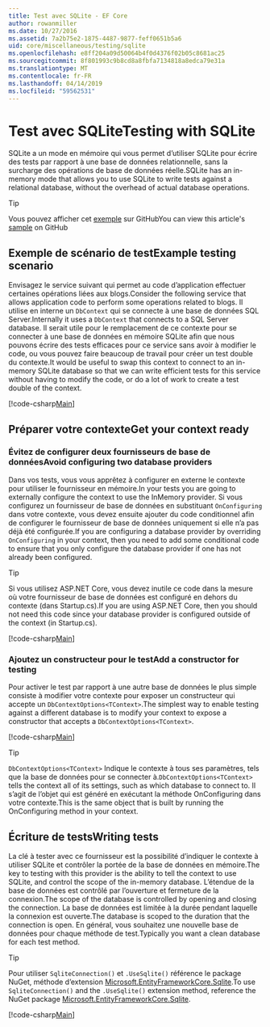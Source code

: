 ```yaml
---
title: Test avec SQLite - EF Core
author: rowanmiller
ms.date: 10/27/2016
ms.assetid: 7a2b75e2-1875-4487-9877-feff0651b5a6
uid: core/miscellaneous/testing/sqlite
ms.openlocfilehash: e8ff204a09d50064b4f0d4376f02b05c8681ac25
ms.sourcegitcommit: 8f801993c9b8cd8a8fbfa7134818a8edca79e31a
ms.translationtype: MT
ms.contentlocale: fr-FR
ms.lasthandoff: 04/14/2019
ms.locfileid: "59562531"
---
```

# <a name="testing-with-sqlite"></a><span data-ttu-id="4401e-102">Test avec SQLite</span><span class="sxs-lookup"><span data-stu-id="4401e-102">Testing with SQLite</span></span>

<span data-ttu-id="4401e-103">SQLite a un mode en mémoire qui vous permet d’utiliser SQLite pour écrire des tests par rapport à une base de données relationnelle, sans la surcharge des opérations de base de données réelle.</span><span class="sxs-lookup"><span data-stu-id="4401e-103">SQLite has an in-memory mode that allows you to use SQLite to write tests against a relational database, without the overhead of actual database operations.</span></span>

> [!TIP]  
> <span data-ttu-id="4401e-104">Vous pouvez afficher cet [exemple](https://github.com/aspnet/EntityFramework.Docs/tree/master/samples/core/Miscellaneous/Testing) sur GitHub</span><span class="sxs-lookup"><span data-stu-id="4401e-104">You can view this article's [sample](https://github.com/aspnet/EntityFramework.Docs/tree/master/samples/core/Miscellaneous/Testing) on GitHub</span></span>

## <a name="example-testing-scenario"></a><span data-ttu-id="4401e-105">Exemple de scénario de test</span><span class="sxs-lookup"><span data-stu-id="4401e-105">Example testing scenario</span></span>

<span data-ttu-id="4401e-106">Envisagez le service suivant qui permet au code d’application effectuer certaines opérations liées aux blogs.</span><span class="sxs-lookup"><span data-stu-id="4401e-106">Consider the following service that allows application code to perform some operations related to blogs.</span></span> <span data-ttu-id="4401e-107">Il utilise en interne un `DbContext` qui se connecte à une base de données SQL Server.</span><span class="sxs-lookup"><span data-stu-id="4401e-107">Internally it uses a `DbContext` that connects to a SQL Server database.</span></span> <span data-ttu-id="4401e-108">Il serait utile pour le remplacement de ce contexte pour se connecter à une base de données en mémoire SQLite afin que nous pouvons écrire des tests efficaces pour ce service sans avoir à modifier le code, ou vous pouvez faire beaucoup de travail pour créer un test double du contexte.</span><span class="sxs-lookup"><span data-stu-id="4401e-108">It would be useful to swap this context to connect to an in-memory SQLite database so that we can write efficient tests for this service without having to modify the code, or do a lot of work to create a test double of the context.</span></span>

[!code-csharp[Main](../../../../samples/core/Miscellaneous/Testing/BusinessLogic/BlogService.cs)]

## <a name="get-your-context-ready"></a><span data-ttu-id="4401e-109">Préparer votre contexte</span><span class="sxs-lookup"><span data-stu-id="4401e-109">Get your context ready</span></span>

### <a name="avoid-configuring-two-database-providers"></a><span data-ttu-id="4401e-110">Évitez de configurer deux fournisseurs de base de données</span><span class="sxs-lookup"><span data-stu-id="4401e-110">Avoid configuring two database providers</span></span>

<span data-ttu-id="4401e-111">Dans vos tests, vous vous apprêtez à configurer en externe le contexte pour utiliser le fournisseur en mémoire.</span><span class="sxs-lookup"><span data-stu-id="4401e-111">In your tests you are going to externally configure the context to use the InMemory provider.</span></span> <span data-ttu-id="4401e-112">Si vous configurez un fournisseur de base de données en substituant `OnConfiguring` dans votre contexte, vous devez ensuite ajouter du code conditionnel afin de configurer le fournisseur de base de données uniquement si elle n’a pas déjà été configurée.</span><span class="sxs-lookup"><span data-stu-id="4401e-112">If you are configuring a database provider by overriding `OnConfiguring` in your context, then you need to add some conditional code to ensure that you only configure the database provider if one has not already been configured.</span></span>

> [!TIP]  
> <span data-ttu-id="4401e-113">Si vous utilisez ASP.NET Core, vous devez inutile ce code dans la mesure où votre fournisseur de base de données est configuré en dehors du contexte (dans Startup.cs).</span><span class="sxs-lookup"><span data-stu-id="4401e-113">If you are using ASP.NET Core, then you should not need this code since your database provider is configured outside of the context (in Startup.cs).</span></span>

[!code-csharp[Main](../../../../samples/core/Miscellaneous/Testing/BusinessLogic/BloggingContext.cs#OnConfiguring)]

### <a name="add-a-constructor-for-testing"></a><span data-ttu-id="4401e-114">Ajoutez un constructeur pour le test</span><span class="sxs-lookup"><span data-stu-id="4401e-114">Add a constructor for testing</span></span>

<span data-ttu-id="4401e-115">Pour activer le test par rapport à une autre base de données le plus simple consiste à modifier votre contexte pour exposer un constructeur qui accepte un `DbContextOptions<TContext>`.</span><span class="sxs-lookup"><span data-stu-id="4401e-115">The simplest way to enable testing against a different database is to modify your context to expose a constructor that accepts a `DbContextOptions<TContext>`.</span></span>

[!code-csharp[Main](../../../../samples/core/Miscellaneous/Testing/BusinessLogic/BloggingContext.cs#Constructors)]

> [!TIP]  
> <span data-ttu-id="4401e-116">`DbContextOptions<TContext>` Indique le contexte à tous ses paramètres, tels que la base de données pour se connecter à.</span><span class="sxs-lookup"><span data-stu-id="4401e-116">`DbContextOptions<TContext>` tells the context all of its settings, such as which database to connect to.</span></span> <span data-ttu-id="4401e-117">Il s’agit de l’objet qui est généré en exécutant la méthode OnConfiguring dans votre contexte.</span><span class="sxs-lookup"><span data-stu-id="4401e-117">This is the same object that is built by running the OnConfiguring method in your context.</span></span>

## <a name="writing-tests"></a><span data-ttu-id="4401e-118">Écriture de tests</span><span class="sxs-lookup"><span data-stu-id="4401e-118">Writing tests</span></span>

<span data-ttu-id="4401e-119">La clé à tester avec ce fournisseur est la possibilité d’indiquer le contexte à utiliser SQLite et contrôler la portée de la base de données en mémoire.</span><span class="sxs-lookup"><span data-stu-id="4401e-119">The key to testing with this provider is the ability to tell the context to use SQLite, and control the scope of the in-memory database.</span></span> <span data-ttu-id="4401e-120">L’étendue de la base de données est contrôlé par l’ouverture et fermeture de la connexion.</span><span class="sxs-lookup"><span data-stu-id="4401e-120">The scope of the database is controlled by opening and closing the connection.</span></span> <span data-ttu-id="4401e-121">La base de données est limitée à la durée pendant laquelle la connexion est ouverte.</span><span class="sxs-lookup"><span data-stu-id="4401e-121">The database is scoped to the duration that the connection is open.</span></span> <span data-ttu-id="4401e-122">En général, vous souhaitez une nouvelle base de données pour chaque méthode de test.</span><span class="sxs-lookup"><span data-stu-id="4401e-122">Typically you want a clean database for each test method.</span></span>

>[!TIP]
> <span data-ttu-id="4401e-123">Pour utiliser `SqliteConnection()` et `.UseSqlite()` référence le package NuGet, méthode d’extension [Microsoft.EntityFrameworkCore.Sqlite](https://www.nuget.org/packages/Microsoft.EntityFrameworkCore.Sqlite/).</span><span class="sxs-lookup"><span data-stu-id="4401e-123">To use `SqliteConnection()` and the `.UseSqlite()` extension method, reference the NuGet package [Microsoft.EntityFrameworkCore.Sqlite](https://www.nuget.org/packages/Microsoft.EntityFrameworkCore.Sqlite/).</span></span>

[!code-csharp[Main](../../../../samples/core/Miscellaneous/Testing/TestProject/SQLite/BlogServiceTests.cs)]
